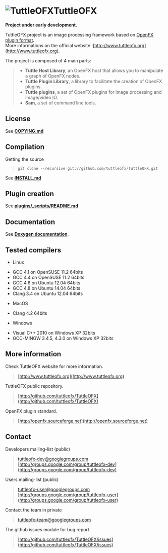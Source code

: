![TuttleOFX](https://github.com/tuttleofx/TuttleOFX/raw/master/plugins/_scripts/ImageEffectApi/Resources/L_ProjectName_.png "TuttleOFX")TuttleOFX
========================
**Project under early development.**
  
TuttleOFX project is an image processing framework based on [OpenFX plugin format](http://openfx.sourceforge.net/).  
More informations on the official website :[http://www.tuttleofx.org](http://www.tuttleofx.org).

The project is composed of 4 main parts:
> - **Tuttle Host Library**, an OpenFX host that allows you to manipulate a graph of OpenFX nodes.  
> - **Tuttle Plugin Library**, a library to facilitate the creation of OpenFX plugins.  
> - **Tuttle plugins**, a set of OpenFX plugins for image processing and image/video IO.  
> - **Sam**, a set of command line tools.  


License
-------
See [**COPYING.md**](COPYING.md)


Compilation
-----------
Getting the source
>    `git clone --recursive git://github.com/tuttleofx/TuttleOFX.git`  

See [**INSTALL.md**](INSTALL.md)


Plugin creation
---------------
See [**plugins/_scripts/README.md**](plugins/_scripts/README.md)


Documentation
-----------
See [**Doxygen documentation**](http://tuttleofx.github.io/TuttleOFX/).


Tested compilers
----------------

- Linux
 + GCC 4.1 on OpenSUSE 11.2 64bits
 + GCC 4.4 on OpenSUSE 11.2 64bits
 + GCC 4.6 on Ubuntu 12.04 64bits
 + GCC 4.8 on Ubuntu 14.04 64bits
 + Clang 3.4 on Ubuntu 12.04 64bits
- MacOS
 + Clang 4.2 64bits
- Windows
 + Visual C++ 2010 on Windows XP 32bits
 + GCC-MINGW 3.4.5, 4.3.0 on Windows XP 32bits


More information 
----------------

Check TuttleOFX website for more information. 
>[http://www.tuttleofx.org](http://www.tuttleofx.org)

TuttleOFX public repository.
>[http://github.com/tuttleofx/TuttleOFX](http://github.com/tuttleofx/TuttleOFX)
	
OpenFX plugin standard.
>[http://openfx.sourceforge.net](http://openfx.sourceforge.net)


Contact
-------

Developers mailing-list (public)
> [tuttleofx-dev@googlegroups.com](mailto:tuttleofx-dev@googlegroups.com)  
> [http://groups.google.com/group/tuttleofx-dev](http://groups.google.com/group/tuttleofx-dev)

Users mailing-list (public)
> [tuttleofx-user@googlegroups.com](mailto:tuttleofx-user@googlegroups.com)  
> [http://groups.google.com/group/tuttleofx-user](http://groups.google.com/group/tuttleofx-user)

Contact the team in private
> [tuttleofx-team@googlegroups.com](mailto:tuttleofx-team@googlegroups.com)

The github issues module for bug report
> [http://github.com/tuttleofx/TuttleOFX/issues](http://github.com/tuttleofx/TuttleOFX/issues)

